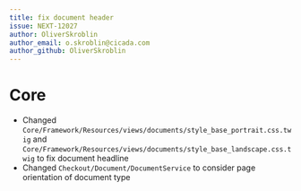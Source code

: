 ```yaml
---
title: fix document header
issue: NEXT-12027
author: OliverSkroblin
author_email: o.skroblin@cicada.com 
author_github: OliverSkroblin
---
```

# Core
* Changed `Core/Framework/Resources/views/documents/style_base_portrait.css.twig` and `Core/Framework/Resources/views/documents/style_base_landscape.css.twig` to fix document headline 
* Changed `Checkout/Document/DocumentService` to consider page orientation of document type
